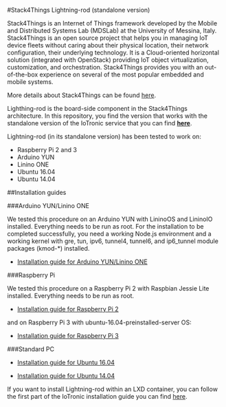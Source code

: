 #Stack4Things Lightning-rod (standalone version)

Stack4Things is an Internet of Things framework developed by the Mobile and Distributed Systems Lab (MDSLab) at the University of Messina, Italy. Stack4Things is an open source project that helps you in managing IoT device fleets without caring about their physical location, their network configuration, their underlying technology. It is a Cloud-oriented horizontal solution (integrated with OpenStack) providing IoT object virtualization, customization, and orchestration. Stack4Things provides you with an out-of-the-box experience on several of the most popular embedded and mobile systems.

More details about Stack4Things can be found [here](https://github.com/MDSLab/stack4things).

Lighthing-rod is the board-side component in the Stack4Things architecture. In this repository, you find the version that works with the standalone version of the IoTronic service that you can find [**here**](https://github.com/MDSLab/s4t-iotronic-standalone).

Lightning-rod (in its standalone version) has been tested to work on:

* Raspberry Pi 2 and 3
* Arduino YUN
* Linino ONE
* Ubuntu 16.04 
* Ubuntu 14.04 

##Installation guides

###Arduino YUN/Linino ONE

We tested this procedure on an Arduino YUN with LininoOS and LininoIO installed. Everything needs to be run as root. For the installation to be completed successfully, you need a working Node.js environment and a working kernel with gre, tun, ipv6, tunnel4, tunnel6, and ip6_tunnel module packages (kmod-*) installed.

* [Installation guide for Arduino YUN/Linino ONE](docs/arduinoyun.md)

###Raspberry Pi

We tested this procedure on a Raspberry Pi 2 with Raspbian Jessie Lite installed. Everything needs to be run as root.

* [Installation guide for Raspberry Pi 2](docs/raspberrypi2.md)

and on Raspberry Pi 3 with ubuntu-16.04-preinstalled-server OS:
* [Installation guide for Raspberry Pi 3](docs/raspberrypi3.md)

###Standard PC 

* [Installation guide for Ubuntu 16.04](docs/ubuntu1604.md)

* [Installation guide for Ubuntu 14.04](docs/ubuntu1404.md)

If you want to install Lightning-rod within an LXD container, you can follow the first part of the IoTronic installation guide you can find [here](https://github.com/MDSLab/s4t-iotronic-standalone/blob/master/docs/installation_lxd.md).
